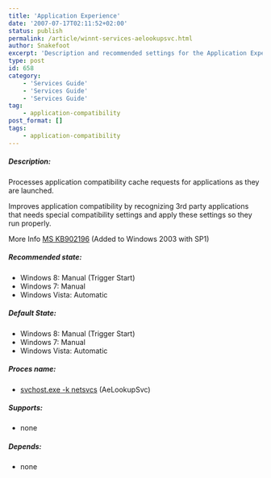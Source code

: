 ```yaml
---
title: 'Application Experience'
date: '2007-07-17T02:11:52+02:00'
status: publish
permalink: /article/winnt-services-aelookupsvc.html
author: Snakefoot
excerpt: 'Description and recommended settings for the Application Experience service.'
type: post
id: 658
category:
    - 'Services Guide'
    - 'Services Guide'
    - 'Services Guide'
tag:
    - application-compatibility
post_format: []
tags:
    - application-compatibility
---
```

##### Description:

 Processes application compatibility cache requests for applications as they are launched.  
  
 Improves application compatibility by recognizing 3rd party applications that needs special compatibility settings and apply these settings so they run properly.  
  
 More Info [MS KB902196](http://support.microsoft.com/kb/902196 "Description of the Application Experience Lookup Service in Windows Server 2003 SP1") (Added to Windows 2003 with SP1)  
##### Recommended state:

- Windows 8: Manual (Trigger Start)
- Windows 7: Manual
- Windows Vista: Automatic

##### Default State:

- Windows 8: Manual (Trigger Start)
- Windows 7: Manual
- Windows Vista: Automatic

##### Proces name:

- [svchost.exe -k netsvcs](/article/winnt-services-wrapper.html) (AeLookupSvc)

##### Supports:

- none

##### Depends:

- none